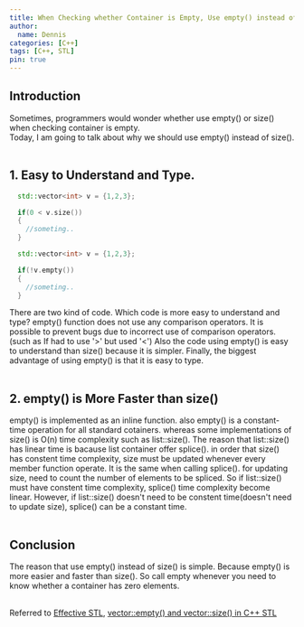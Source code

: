 ```yaml
---
title: When Checking whether Container is Empty, Use empty() instead of Comparing size() with zero 
author:
  name: Dennis
categories: [C++]
tags: [C++, STL]
pin: true
---
```


## Introduction
Sometimes, programmers would wonder whether use empty() or size() when checking container is empty.  
Today, I am going to talk about why we should use empty() instead of size().
<br><br>

## 1. Easy to Understand and Type.
```cpp
  std::vector<int> v = {1,2,3};

  if(0 < v.size())
  {
    //someting..
  }
```
```cpp
  std::vector<int> v = {1,2,3};

  if(!v.empty())
  {
    //someting..
  }
```
There are two kind of code. Which code is more easy to understand and type?
empty() function does not use any comparison operators. It is possible to prevent bugs due to incorrect use of comparison operators.(such as If had to use '>' but used '<')
Also the code using empty() is easy to understand than size() because it is simpler.
Finally, the biggest advantage of using empty() is that it is easy to type.
<br><br>

## 2. empty() is More Faster than size() 
empty() is implemented as an inline function. also empty() is a constant-time operation for all standard cotainers.
whereas some implementations of size() is O(n) time complexity such as list::size().
The reason that list::size() has linear time is bacause list container offer splice().
in order that size() has constent time complexity, size must be updated whenever every member function operate. 
It is the same when calling splice(). for updating size, need to count the number of elements to be spliced.
So if list::size() must have constent time complexity, splice() time complexity become linear. 
However, if list::size() doesn't need to be constent time(doesn't need to update size), splice() can be a constant time.
<br><br>

## Conclusion
The reason that use empty() instead of size() is simple. Because empty() is more easier and faster than size(). So call empty whenever you need to know whether a container has zero elements.
<br><br>

Referred to [Effective STL](https://www.amazon.com/Effective-STL-Addison-Wesley-Professional-Computing-ebook/dp/B004V4432W), [vector::empty() and vector::size() in C++ STL](https://www.geeksforgeeks.org/vectorempty-vectorsize-c-stl/)
